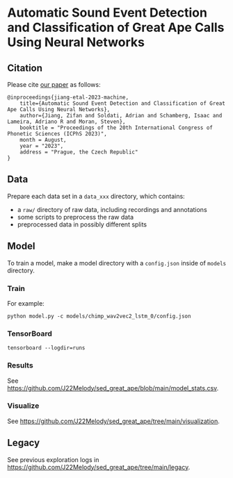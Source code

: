 # Automatic Sound Event Detection and Classification of Great Ape Calls Using Neural Networks

## Citation

Please cite [our paper](https://arxiv.org/abs/2301.02214) as follows:

```
@inproceedings{jiang-etal-2023-machine,
    title={Automatic Sound Event Detection and Classification of Great Ape Calls Using Neural Networks},
    author={Jiang, Zifan and Soldati, Adrian and Schamberg, Isaac and Lameira, Adriano R and Moran, Steven},
    booktitle = "Proceedings of the 20th International Congress of Phonetic Sciences (ICPhS 2023)",
    month = August,
    year = "2023",
    address = "Prague, the Czech Republic"
}
```

## Data

Prepare each data set in a `data_xxx` directory, which contains:

- a `raw/` directory of raw data, including recordings and annotations
- some scripts to preprocess the raw data
- preprocessed data in possibly different splits

## Model

To train a model, make a model directory with a `config.json` inside of `models` directory.

### Train

For example:

```
python model.py -c models/chimp_wav2vec2_lstm_0/config.json
```

### TensorBoard

```
tensorboard --logdir=runs
```

### Results

See https://github.com/J22Melody/sed_great_ape/blob/main/model_stats.csv.

### Visualize

See https://github.com/J22Melody/sed_great_ape/tree/main/visualization.

## Legacy

See previous exploration logs in https://github.com/J22Melody/sed_great_ape/tree/main/legacy.
